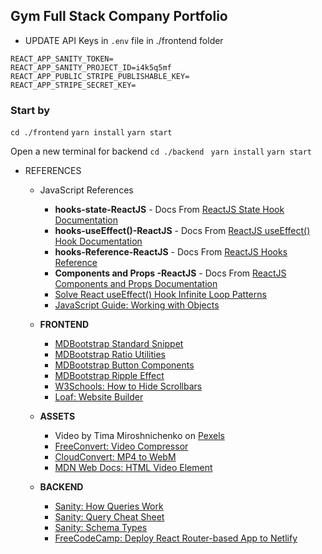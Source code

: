 ## Gym Full Stack Company Portfolio

- UPDATE API Keys in `.env` file in ./frontend folder
```
REACT_APP_SANITY_TOKEN=
REACT_APP_SANITY_PROJECT_ID=i4k5q5mf
REACT_APP_PUBLIC_STRIPE_PUBLISHABLE_KEY=
REACT_APP_STRIPE_SECRET_KEY=
```


### Start by
``` cd ./frontend ```
``` yarn install ```
``` yarn start ```

Open a new terminal for backend
```cd ./backend ```
```yarn install```
```yarn start ```


* REFERENCES

  * JavaScript References

    * **hooks-state-ReactJS** - Docs From [ReactJS State Hook Documentation](https://reactjs.org/docs/hooks-state.html)
    * **hooks-useEffect()-ReactJS** - Docs From [ReactJS useEffect() Hook Documentation](https://reactjs.org/docs/hooks-effect.html)
    * **hooks-Reference-ReactJS** - Docs From [ReactJS Hooks Reference](https://reactjs.org/docs/hooks-reference.html)
    * **Components and Props -ReactJS** - Docs From [ReactJS Components and Props Documentation](https://reactjs.org/docs/components-and-props.html)
    * [Solve React useEffect() Hook Infinite Loop Patterns](https://blog.logrocket.com/solve-react-useeffect-hook-infinite-loop-patterns/)
    * [JavaScript Guide: Working with Objects](https://developer.mozilla.org/en-US/docs/Web/JavaScript/Guide/Working_with_Objects)

  * **FRONTEND**

    * [MDBootstrap Standard Snippet](https://mdbootstrap.com/snippets/standard/mdbootstrap/2515523)
    * [MDBootstrap Ratio Utilities](https://mdbootstrap.com/docs/react/utilities/ratio/)
    * [MDBootstrap Button Components](https://mdbootstrap.com/docs/react/components/buttons/)
    * [MDBootstrap Ripple Effect](https://mdbootstrap.com/docs/react/methods/ripple/#!)
    * [W3Schools: How to Hide Scrollbars](https://www.w3schools.com/howto/howto_css_hide_scrollbars.asp)
    * [Loaf: Website Builder](https://getloaf.io/)

  * **ASSETS**

    * Video by Tima Miroshnichenko on [Pexels](https://www.pexels.com/video/man-using-jump-rope-6389060/)
    * [FreeConvert: Video Compressor](https://www.freeconvert.com/video-compressor)
    * [CloudConvert: MP4 to WebM](https://cloudconvert.com/mp4-to-webm)
    * [MDN Web Docs: HTML Video Element](https://developer.mozilla.org/en-US/docs/Web/HTML/Element/video)

  * **BACKEND**

    * [Sanity: How Queries Work](https://www.sanity.io/docs/how-queries-work)
    * [Sanity: Query Cheat Sheet](https://www.sanity.io/docs/query-cheat-sheet)
    * [Sanity: Schema Types](https://www.sanity.io/docs/schema-types)
    * [FreeCodeCamp: Deploy React Router-based App to Netlify](https://www.freecodecamp.org/news/how-to-deploy-react-router-based-app-to-netlify/)

